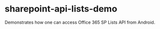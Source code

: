 sharepoint-api-lists-demo
=========================

Demonstrates how one can access Office 365 SP Lists API from Android.
